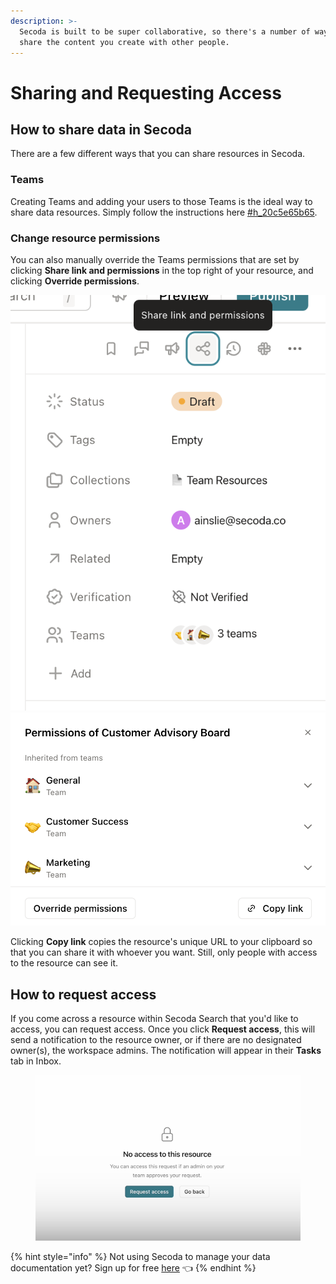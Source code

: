 ```yaml
---
description: >-
  Secoda is built to be super collaborative, so there's a number of ways to
  share the content you create with other people.
---
```


# Sharing and Requesting Access

## **How to share data in Secoda** <a href="#h_3a4bfd6458" id="h_3a4bfd6458"></a>

There are a few different ways that you can share resources in Secoda.

### Teams <a href="#h_20c5e65b65" id="h_20c5e65b65"></a>

Creating Teams and adding your users to those Teams is the ideal way to share data resources. Simply follow the instructions here [#h\_20c5e65b65](sharing-resources.md#h\_20c5e65b65 "mention").&#x20;

### Change resource permissions <a href="#h_20c5e65b65" id="h_20c5e65b65"></a>

You can also manually override the Teams permissions that are set by clicking **Share link and permissions** in the top right of your resource, and clicking **Override permissions**.

&#x20; ![](<../../.gitbook/assets/Screenshot 2023-08-14 at 4.16.28 PM.png>)![](<../../.gitbook/assets/Screenshot 2023-08-14 at 4.18.42 PM.png>)

Clicking **Copy link** copies the resource's unique URL to your clipboard so that you can share it with whoever you want. Still, only people with access to the resource can see it.

## How to request access

If you come across a resource within Secoda Search that you'd like to access, you can request access. Once you click **Request access**, this will send a notification to the resource owner, or if there are no designated owner(s), the workspace admins. The notification will appear in their **Tasks** tab in Inbox.



<figure><img src="../../.gitbook/assets/Screenshot 2023-08-14 at 3.02.15 PM.png" alt=""><figcaption></figcaption></figure>

{% hint style="info" %}
Not using Secoda to manage your data documentation yet? Sign up for free [here](http://app.secoda.co/) 👈
{% endhint %}

